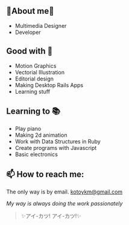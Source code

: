 ## 🌸About me🌸

 - Multimedia Designer
 - Developer

## Good with 🎀
- Motion Graphics
- Vectorial Illustration
- Editorial design
- Making Desktop Rails Apps
- Learning stuff

## Learning to 📚

- Play piano
- Making 2d animation
- Work with Data Structures in Ruby
- Create programs with Javascript
- Basic electronics

## 📫 How to reach me:
The only way is by email.
kotoykm@gmail.com

*My way is always doing the work passionately*
> ✨アイ-カツ! アイ-カツ!✨